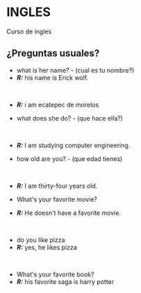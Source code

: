 # INGLES
Curso de ingles


## ¿Preguntas usuales?

- what is her name? - (cual es tu nombre?)
- ***R:*** his name is Erick wolf.

<br>  

- ***R:*** i am ecatepec de morelos

- what does she do? - (que hace ella?)

<br>  

- ***R:*** I am studying computer engineering.
  
- how old are you? - (que edad tienes)

<br>

- ***R:*** I am thirty-four years old.

- What's your favorite movie?
- ***R:*** He doesn't have a favorite movie.

<br>

- do you like pizza 
- ***R:*** yes, he likes pizza

<br>  

- What's your favorite book? 
- ***R:*** his favorite saga is harry potter